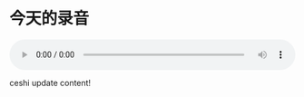 # 今天的录音

<audio style="width: 100%;" preload="false" controls controlslist="nodownload"><source src="http://file.simai.life/audio/mp3/2019/190801-01.mp3" type="audio/mpeg">Your browser does not support the audio element.</audio>

ceshi update content!